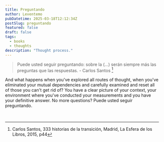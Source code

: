 ```yaml
---
title: Preguntando
author: Leventemo
pubDatetime: 2025-03-18T12:12:34Z
postSlug: preguntando
featured: false
draft: false
tags:
  - books
  - thoughts
description: "Thought process."
---
```


>Puede usted seguir preguntando: sobre la (...) serán siempre más las preguntas que las respuestas. - Carlos Santos [^1]

And what happens when you've explored all routes of thought, when you've eliminated your mutual dependencies and carefully examined and reset all of those you can't get rid of? You have a clear picture of your context, your environment where you've conducted your measurements and you have your definitive answer. No more questions? Puede usted seguir preguntando.

&nbsp;
&nbsp;
[^1]: Carlos Santos, 333 historias de la transición, Madrid, La Esfera de los Libros, 2015, p44
